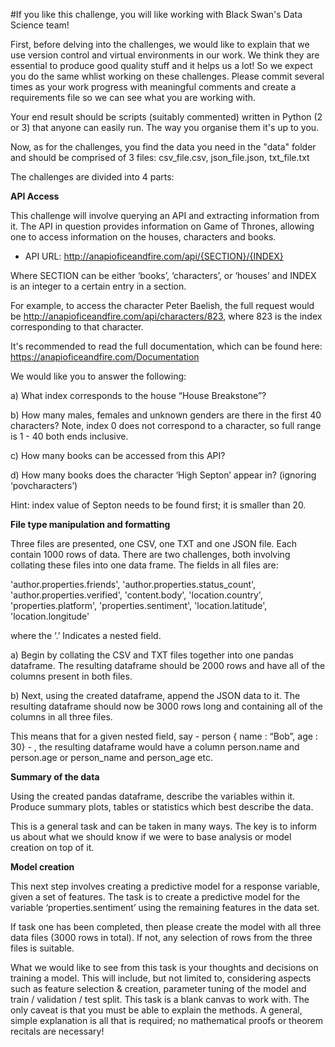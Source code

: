 #If you like this challenge, you will like working with Black Swan's Data Science team!

First, before delving into the challenges, we would like to explain that we use version control and virtual environments in our work. We think they are essential to produce good quality stuff and it helps us a lot! So we expect you do the same whlist working on these challenges. Please commit several times as your work progress with meaningful comments and create a requirements file so we can see what you are working with.

Your end result should be scripts (suitably commented) written in Python (2 or 3) that anyone can easily run. The way you organise them it's up to you.
 
Now, as for the challenges, you find the data you need in the "data" folder and should be comprised of 3 files: csv_file.csv, json_file.json, txt_file.txt

The challenges are divided into 4 parts:

__API Access__

This challenge will involve querying an API and extracting information from it. The API in question provides information on Game of Thrones, allowing one to access information on the houses, characters and books.

* API URL: http://anapioficeandfire.com/api/{SECTION}/{INDEX}

Where SECTION can be either ‘books’, ‘characters’, or ‘houses’ and INDEX is an integer to a certain entry in a section.

For example, to access the character Peter Baelish, the full request would be http://anapioficeandfire.com/api/characters/823, where 823 is the index corresponding to that character. 

It's recommended to read the full documentation, which can be found here: https://anapioficeandfire.com/Documentation

We would like you to answer the following:

a) What index corresponds to the house “House Breakstone”?
 
b) How many males, females and unknown genders are there in the first 40 characters? Note, index 0 does not correspond to a character, so full range is 1 - 40 both ends inclusive. 

c) How many books can be accessed from this API?

d) How many books does the character ‘High Septon’ appear in? (ignoring ‘povcharacters’) 

Hint: index value of Septon needs to be found first; it is smaller than 20.

__File type manipulation and formatting__

Three files are presented, one CSV, one TXT and one JSON file. Each contain 1000 rows of data. There are two challenges, both involving collating these files into one data frame. The fields in all files are:

'author.properties.friends',  'author.properties.status_count',  'author.properties.verified',  'content.body',  'location.country',  'properties.platform',  'properties.sentiment',  'location.latitude',  'location.longitude'

where the ‘.’ Indicates a nested field.
 
a) Begin by collating the CSV and TXT files together into one pandas dataframe. The resulting dataframe should be 2000 rows and have all of the columns present in both files.

b) Next, using the created dataframe, append the JSON data to it. The resulting dataframe should now be 3000 rows long and containing all of the columns in all three files.

This means that for a given nested field, say - person { name : “Bob”, age : 30} - , the resulting dataframe would have a column person.name and person.age or person_name and person_age etc.

__Summary of the data__

Using the created pandas dataframe, describe the variables within it. Produce summary plots, tables or statistics which best describe the data. 

This is a general task and can be taken in many ways. The key is to inform us about what we should know if we were to base analysis or model creation on top of it.

__Model creation__

This next step involves creating a predictive model for a response variable, given a set of features. The task is to create a predictive model for the variable ‘properties.sentiment’ using the remaining features in the data set. 

If task one has been completed, then please create the model with all three data files (3000 rows in total). If not, any selection of rows from the three files is suitable. 

What we would like to see from this task is your thoughts and decisions on training a model. This will include, but not limited to, considering aspects such as feature selection & creation, parameter tuning of the model and train / validation / test split. This task is a blank canvas to work with. The only caveat is that you must be able to explain the methods. A general, simple explanation is all that is required; no mathematical proofs or theorem recitals are necessary!